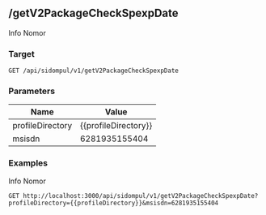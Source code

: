 ## /getV2PackageCheckSpexpDate
Info Nomor

### Target
```
GET /api/sidompul/v1/getV2PackageCheckSpexpDate
```

### Parameters
Name | Value
--- | ---
profileDirectory|{{profileDirectory}}
msisdn|6281935155404



### Examples
Info Nomor
```
GET http://localhost:3000/api/sidompul/v1/getV2PackageCheckSpexpDate?profileDirectory={{profileDirectory}}&msisdn=6281935155404
```

